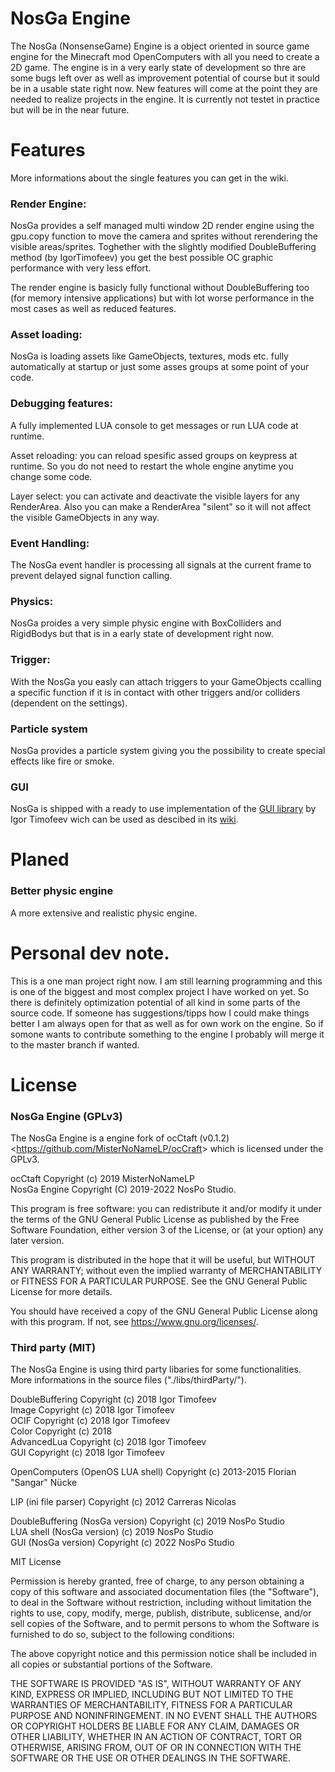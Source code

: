 # NosGa Engine
The NosGa (NonsenseGame) Engine is a object oriented in source game engine for the Minecraft mod OpenComputers with all you need to create a 2D game.
The engine is in a very early state of development so thre are some bugs left over as well as improvement potential of course but it sould be in a usable state right now.
New features will come at the point they are needed to realize projects in the engine.
It is currently not testet in practice but will be in the near future.

# Features

More informations about the single features you can get in the wiki.

### Render Engine:
NosGa provides a self managed multi window 2D render engine using the gpu.copy function to move the camera and sprites without rerendering the visible areas/sprites.
Toghether with the slightly modified DoubleBuffering method (by IgorTimofeev) you get the best possible OC graphic performance with very less effort.
		
The render engine is basicly fully functional without DoubleBuffering too (for memory intensive applications) but with lot worse performance in the most cases as well as reduced features.
	
### Asset loading:
NosGa is loading assets like GameObjects, textures, mods etc. fully automatically at startup or just some asses groups at some point of your code.
	
### Debugging features:
A fully implemented LUA console to get messages or run LUA code at runtime.

Asset reloading: you can reload spesific assed groups on keypress at runtime.
So you do not need to restart the whole engine anytime you change some code.

Layer select: you can activate and deactivate the visible layers for any RenderArea.
Also you can make a RenderArea "silent" so it will not affect the visible GameObjects in any way.
	
### Event Handling:
The NosGa event handler is processing all signals at the current frame to prevent delayed signal function calling.
	
### Physics:
NosGa proides a very simple physic engine with BoxColliders and RigidBodys but that is in a early state of development right now.
	
### Trigger:
With the NosGa you easly can attach triggers to your GameObjects ccalling a specific function if it is in contact with other triggers and/or colliders (dependent on the settings).

### Particle system
NosGa provides a particle system giving you the possibility to create special effects like fire or smoke.

### GUI
NosGa is shipped with a ready to use implementation of the [GUI library](https://github.com/IgorTimofeev/GUI) by Igor Timofeev wich can be used as descibed in its [wiki](https://github.com/IgorTimofeev/GUI/tree/0fadb161469d404d477dd9babfdc9a5aa42ff203).

# Planed
### Better physic engine
A more extensive and realistic physic engine.

# Personal dev note.
This is a one man project right now. I am still learning programming and this is one of the biggest and most complex project I have worked on yet.
So there is definitely optimization potential of all kind in some parts of the source code.
If someone has suggestions/tipps how I could make things better I am always open for that as well as for own work on the engine.
So if somone wants to contribute something to the engine I probably will merge it to the master branch if wanted.

# License
### NosGa Engine (GPLv3)
The NosGa Engine is a engine fork of ocCtaft (v0.1.2) <<https://github.com/MisterNoNameLP/ocCraft>>
which is licensed under the GPLv3.

ocCtaft Copyright (c) 2019 MisterNoNameLP  
NosGa Engine Copyright (C) 2019-2022 NosPo Studio.

This program is free software: you can redistribute it and/or modify
it under the terms of the GNU General Public License as published by
the Free Software Foundation, either version 3 of the License, or
(at your option) any later version.

This program is distributed in the hope that it will be useful,
but WITHOUT ANY WARRANTY; without even the implied warranty of
MERCHANTABILITY or FITNESS FOR A PARTICULAR PURPOSE.  See the
GNU General Public License for more details.

You should have received a copy of the GNU General Public License
along with this program.  If not, see <https://www.gnu.org/licenses/>.

### Third party (MIT)
The NosGa Engine is using third party libaries for some functionalities.  
More informations in the source files ("./libs/thirdParty/").

DoubleBuffering Copyright (c) 2018 Igor Timofeev  
Image Copyright (c) 2018 Igor Timofeev  
OCIF Copyright (c) 2018 Igor Timofeev  
Color Copyright (c) 2018   
AdvancedLua Copyright (c) 2018 Igor Timofeev  
GUI Copyright (c) 2018 Igor Timofeev  

OpenComputers (OpenOS LUA shell) Copyright (c) 2013-2015 Florian "Sangar" Nücke  

LIP (ini file parser) Copyright (c) 2012 Carreras Nicolas  

DoubleBuffering (NosGa version) Copyright (c) 2019 NosPo Studio  
LUA shell (NosGa version) (c) 2019 NosPo Studio  
GUI (NosGa version) Copyright (c) 2022 NosPo Studio  

MIT License

Permission is hereby granted, free of charge, to any person obtaining a copy
of this software and associated documentation files (the "Software"), to deal
in the Software without restriction, including without limitation the rights
to use, copy, modify, merge, publish, distribute, sublicense, and/or sell
copies of the Software, and to permit persons to whom the Software is
furnished to do so, subject to the following conditions:

The above copyright notice and this permission notice shall be included in all
copies or substantial portions of the Software.

THE SOFTWARE IS PROVIDED "AS IS", WITHOUT WARRANTY OF ANY KIND, EXPRESS OR
IMPLIED, INCLUDING BUT NOT LIMITED TO THE WARRANTIES OF MERCHANTABILITY,
FITNESS FOR A PARTICULAR PURPOSE AND NONINFRINGEMENT. IN NO EVENT SHALL THE
AUTHORS OR COPYRIGHT HOLDERS BE LIABLE FOR ANY CLAIM, DAMAGES OR OTHER
LIABILITY, WHETHER IN AN ACTION OF CONTRACT, TORT OR OTHERWISE, ARISING FROM,
OUT OF OR IN CONNECTION WITH THE SOFTWARE OR THE USE OR OTHER DEALINGS IN THE
SOFTWARE.	
